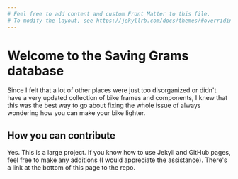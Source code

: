 ```yaml
---
# Feel free to add content and custom Front Matter to this file.
# To modify the layout, see https://jekyllrb.com/docs/themes/#overriding-theme-defaults
---
```

# Welcome to the **Saving Grams** database
 Since I felt that a lot of other places were just too disorganized or didn't have a very updated collection of bike frames and components, I knew that this was the best way to go about fixing the whole issue of always wondering how you can make your bike lighter.
 
## How you can contribute
Yes. This is a large project. If you know how to use Jekyll and GitHub pages, feel free to make any additions (I would appreciate the assistance). There's a link at the bottom of this page to the repo.
